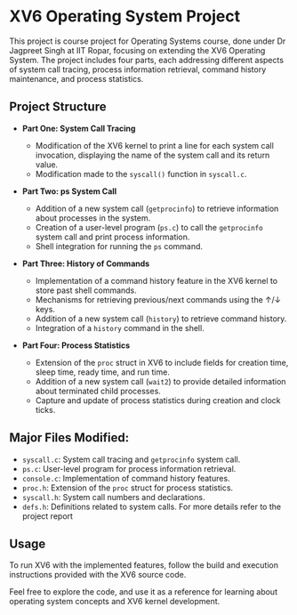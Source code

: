 # XV6 Operating System Project

This project is course project for Operating Systems course, done under Dr Jagpreet Singh at IIT Ropar, focusing on extending the XV6 Operating System. The project includes four parts, each addressing different aspects of system call tracing, process information retrieval, command history maintenance, and process statistics.

## Project Structure

- **Part One: System Call Tracing**
  - Modification of the XV6 kernel to print a line for each system call invocation, displaying the name of the system call and its return value.
  - Modification made to the `syscall()` function in `syscall.c`.

- **Part Two: ps System Call**
  - Addition of a new system call (`getprocinfo`) to retrieve information about processes in the system.
  - Creation of a user-level program (`ps.c`) to call the `getprocinfo` system call and print process information.
  - Shell integration for running the `ps` command.

- **Part Three: History of Commands**
  - Implementation of a command history feature in the XV6 kernel to store past shell commands.
  - Mechanisms for retrieving previous/next commands using the ↑/↓ keys.
  - Addition of a new system call (`history`) to retrieve command history.
  - Integration of a `history` command in the shell.

- **Part Four: Process Statistics**
  - Extension of the `proc` struct in XV6 to include fields for creation time, sleep time, ready time, and run time.
  - Addition of a new system call (`wait2`) to provide detailed information about terminated child processes.
  - Capture and update of process statistics during creation and clock ticks.

## Major Files Modified:

- `syscall.c`: System call tracing and `getprocinfo` system call.
- `ps.c`: User-level program for process information retrieval.
- `console.c`: Implementation of command history features.
- `proc.h`: Extension of the `proc` struct for process statistics.
- `syscall.h`: System call numbers and declarations.
- `defs.h`: Definitions related to system calls.
 For more details refer to the project report


## Usage

To run XV6 with the implemented features, follow the build and execution instructions provided with the XV6 source code.

Feel free to explore the code, and use it as a reference for learning about operating system concepts and XV6 kernel development.
